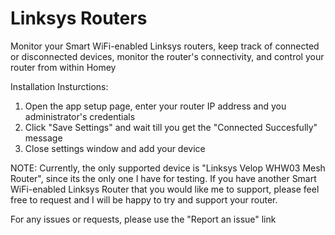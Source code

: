 # Linksys Routers

Monitor your Smart WiFi-enabled Linksys routers, keep track of connected or disconnected devices, monitor the router's connectivity, and control your router from within Homey

Installation Insturctions:
1. Open the app setup page, enter your router IP address and you administrator's credentials
2. Click "Save Settings" and wait till you get the "Connected Succesfully" message
3. Close settings window and add your device

NOTE: Currently, the only supported device is "Linksys Velop WHW03 Mesh Router", since its the only one I have for testing.
If you have another Smart WiFi-enabled Linksys Router that you would like me to support, please feel free to request and I will be happy to try and support your router.

For any issues or requests, please use the "Report an issue" link